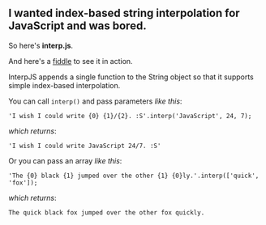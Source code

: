 ## I wanted index-based string interpolation for JavaScript and was bored.

So here's **interp.js**.

And here's a [fiddle](https://jsfiddle.net/29j1v7gy/6/) to see it in action.

InterpJS appends a single function to the String object so that it supports simple index-based interpolation.

You can call `interp()` and pass parameters *like this*:

`'I wish I could write {0} {1}/{2}. :S'.interp('JavaScript', 24, 7);`

*which returns*:

`'I wish I could write JavaScript 24/7. :S'`

Or you can pass an array *like this*:

`'The {0} black {1} jumped over the other {1} {0}ly.'.interp(['quick', 'fox']);`

*which returns*:

`The quick black fox jumped over the other fox quickly.`
